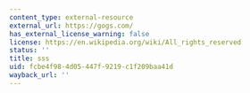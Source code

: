 ```yaml
---
content_type: external-resource
external_url: https://gogs.com/
has_external_license_warning: false
license: https://en.wikipedia.org/wiki/All_rights_reserved
status: ''
title: sss
uid: fcbe4f98-4d05-447f-9219-c1f209baa41d
wayback_url: ''
---
```


